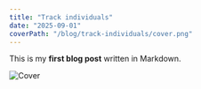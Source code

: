 ```yaml
---
title: "Track individuals"
date: "2025-09-01"
coverPath: "/blog/track-individuals/cover.png"
---
```


This is my **first blog post** written in Markdown.

![Cover](/blog/track-individuals/cover.png)